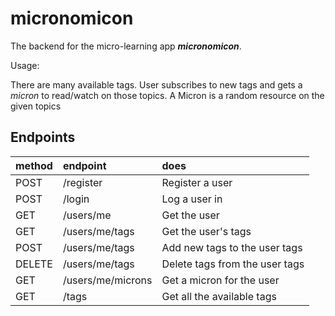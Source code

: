 # micronomicon

The backend for the micro-learning app _**micronomicon**_. 

Usage:

There are many available tags. User subscribes to new tags and gets a _micron_ to read/watch on those topics. 
A Micron is a random resource on the given topics

## Endpoints

| method  | endpoint  | does |
|:---|:---| :--- |
| POST   | /register | Register a user |                   
| POST   | /login | Log a user in|                   
| GET    | /users/me | Get the user |          
| GET    | /users/me/tags | Get the user's tags |   
| POST   | /users/me/tags | Add new tags to the user tags |   
| DELETE | /users/me/tags | Delete tags from the user tags |  
| GET    | /users/me/microns | Get a micron for the user |
| GET    | /tags | Get all the available tags |
